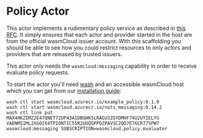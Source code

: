 # Policy Actor

This actor implements a rudimentary policy service as described in [this RFC](https://github.com/wasmCloud/wasmcloud-otp/issues/439). It simply ensures that each actor and provider started in the host are from the official wasmCloud issuer account. With this scaffolding you should be able to see how you could restrict resources to only actors and providers that are released by trusted issuers.

This actor only needs the `wasmcloud:messaging` capability in order to receive evaluate policy requests.

To start the actor you'll need [wash](https://github.com/wasmcloud/wash) and an accessible wasmCloud host which you can get from our [installation guide](https://wasmcloud.dev/overview/installation/):
```shell
wash ctl start wasmcloud.azurecr.io/example_policy:0.1.0
wash ctl start wasmcloud.azurecr.io/nats_messaging:0.14.2
wash ctl link put MAX4HKZIMZ2E47QNET7ZUP43AIDBGHK5LRAGU3ZGYDMHF74U2UYIELYG VADNMSIML2XGO2X4TPIONTIC55R2UUQGPPDZPAVSC2QD7E76CR77SPW7 wasmcloud:messaging SUBSCRIPTION=wasmcloud.policy.evaluator
```